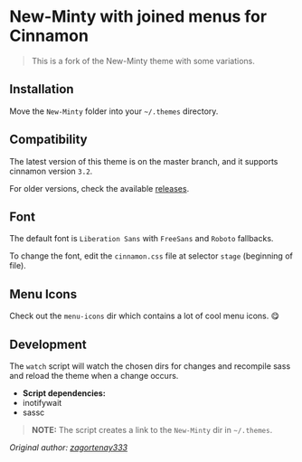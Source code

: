 # New-Minty with joined menus for Cinnamon

> This is a fork of the New-Minty theme with some variations.


## Installation

Move the `New-Minty` folder into your `~/.themes` directory.


## Compatibility

The latest version of this theme is on the master branch, and it supports
cinnamon version `3.2`.

For older versions, check the available [releases](../../releases).


## Font

The default font is `Liberation Sans` with `FreeSans` and `Roboto` fallbacks.

To change the font, edit the `cinnamon.css` file at selector `stage`
(beginning of file).


## Menu Icons

Check out the `menu-icons` dir which contains a lot of cool menu icons. :yum:


## Development

The `watch` script will watch the chosen dirs for changes and
recompile sass and reload the theme when a change occurs.

 * **Script dependencies:**
  * inotifywait
  * sassc

> **NOTE:**
> The script creates a link to the `New-Minty` dir in `~/.themes`.



_Original author: [zagortenay333](http://zagortenay333.deviantart.com)_
